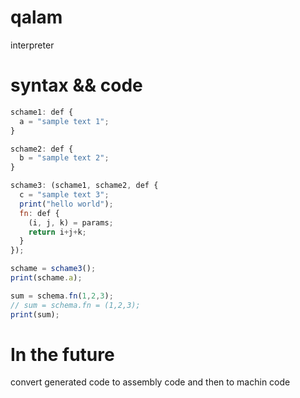 # qalam
interpreter

# syntax && code
```js
schame1: def {
  a = "sample text 1";
}

schame2: def {
  b = "sample text 2";
}

schame3: (schame1, schame2, def {
  c = "sample text 3";
  print("hello world");
  fn: def {
    (i, j, k) = params;
    return i+j+k;
  }
});

schame = schame3();
print(schame.a);

sum = schema.fn(1,2,3);
// sum = schema.fn = (1,2,3);
print(sum);
```

# In the future
convert generated code to assembly code and then to machin code